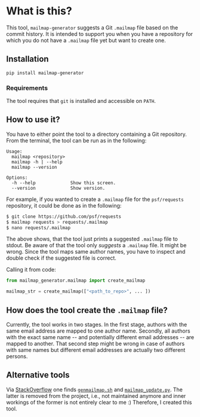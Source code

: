 # What is this?

This tool, `mailmap-generator` suggests a Git `.mailmap` file based on the commit history.
It is intended to support you when you have a repository for which you do not have a `.mailmap` file yet but want to create one.


## Installation

```
pip install mailmap-generator
```

### Requirements

The tool requires that `git` is installed and accessible on `PATH`.


## How to use it?

You have to either point the tool to a directory containing a Git repository.
From the terminal, the tool can be run as in the following:

```
Usage:
  mailmap <repository>
  mailmap -h | --help
  mailmap --version

Options:
  -h --help             Show this screen.
  --version             Show version.
```

For example, if you wanted to create a `.mailmap` file for the `psf/requests` repository, it could be done as in the following:


```bash
$ git clone https://github.com/psf/requests
$ mailmap requests > requests/.mailmap
$ nano requests/.mailmap
```

The above shows, that the tool just prints a suggested `.mailmap` file to stdout. Be aware of that the tool only _suggests_ a `.mailmap` file.
It might be wrong. Since the tool maps same author names, you have to inspect and double check if the suggested file is correct.


Calling it from code:

```python
from mailmap_generator.mailmap import create_mailmap

mailmap_str = create_mailmap(["<path_to_repo>", ... ])
```


## How does the tool create the `.mailmap` file?

Currently, the tool works in two stages. In the first stage, authors with the same email address are mapped to one author name. Secondly, all authors with the exact same name -- and potentially different email addresses -- are mapped to another. That second step might be wrong in case of authors with same names but different email addresses are actually two different persons.

## Alternative tools

Via [StackOverflow](https://stackoverflow.com/questions/6502018/tool-to-automate-building-a-mailmap-file) one finds [`genmailmap.sh`](https://github.com/greenrd/genmailmap/blob/master/genmailmap.sh) and [`mailmap_update.py`](https://github.com/sympy/sympy/blob/181d1e630e248c46917a18e9e9fc1cf0990dff6f/bin/mailmap_update.py). The latter is removed from the project, i.e., not maintained anymore and inner workings of the former is not entirely clear to me :) Therefore, I created this tool.